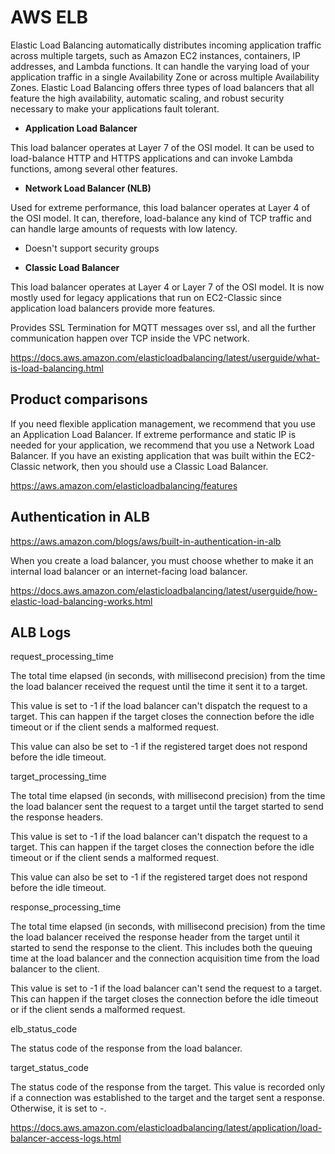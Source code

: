 # AWS ELB

Elastic Load Balancing automatically distributes incoming application traffic across multiple targets, such as Amazon EC2 instances, containers, IP addresses, and Lambda functions. It can handle the varying load of your application traffic in a single Availability Zone or across multiple Availability Zones. Elastic Load Balancing offers three types of load balancers that all feature the high availability, automatic scaling, and robust security necessary to make your applications fault tolerant.

- **Application Load Balancer**

This load balancer operates at Layer 7 of the OSI model. It can be used to load-balance HTTP and HTTPS applications and can invoke Lambda functions, among several other features.

- **Network Load Balancer (NLB)**

Used for extreme performance, this load balancer operates at Layer 4 of the OSI model. It can, therefore, load-balance any kind of TCP traffic and can handle large amounts of requests with low latency.

- Doesn't support security groups

- **Classic Load Balancer**

This load balancer operates at Layer 4 or Layer 7 of the OSI model. It is now mostly used for legacy applications that run on EC2-Classic since application load balancers provide more features.

Provides SSL Termination for MQTT messages over ssl, and all the further communication happen over TCP inside the VPC network.

https://docs.aws.amazon.com/elasticloadbalancing/latest/userguide/what-is-load-balancing.html

## Product comparisons

If you need flexible application management, we recommend that you use an Application Load Balancer. If extreme performance and static IP is needed for your application, we recommend that you use a Network Load Balancer. If you have an existing application that was built within the EC2-Classic network, then you should use a Classic Load Balancer.

https://aws.amazon.com/elasticloadbalancing/features

## Authentication in ALB

https://aws.amazon.com/blogs/aws/built-in-authentication-in-alb

When you create a load balancer, you must choose whether to make it an internal load balancer or an internet-facing load balancer.

https://docs.aws.amazon.com/elasticloadbalancing/latest/userguide/how-elastic-load-balancing-works.html

## ALB Logs

request_processing_time

The total time elapsed (in seconds, with millisecond precision) from the time the load balancer received the request until the time it sent it to a target.

This value is set to -1 if the load balancer can't dispatch the request to a target. This can happen if the target closes the connection before the idle timeout or if the client sends a malformed request.

This value can also be set to -1 if the registered target does not respond before the idle timeout.

target_processing_time

The total time elapsed (in seconds, with millisecond precision) from the time the load balancer sent the request to a target until the target started to send the response headers.

This value is set to -1 if the load balancer can't dispatch the request to a target. This can happen if the target closes the connection before the idle timeout or if the client sends a malformed request.

This value can also be set to -1 if the registered target does not respond before the idle timeout.

response_processing_time

The total time elapsed (in seconds, with millisecond precision) from the time the load balancer received the response header from the target until it started to send the response to the client. This includes both the queuing time at the load balancer and the connection acquisition time from the load balancer to the client.

This value is set to -1 if the load balancer can't send the request to a target. This can happen if the target closes the connection before the idle timeout or if the client sends a malformed request.

elb_status_code

The status code of the response from the load balancer.

target_status_code

The status code of the response from the target. This value is recorded only if a connection was established to the target and the target sent a response. Otherwise, it is set to -.

https://docs.aws.amazon.com/elasticloadbalancing/latest/application/load-balancer-access-logs.html

